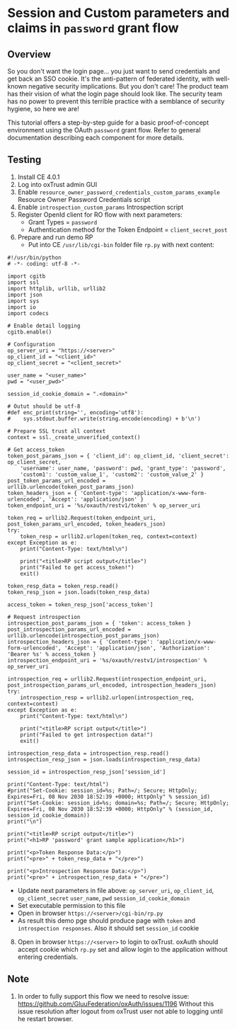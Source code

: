 # Session and Custom parameters and claims in `password` grant flow 

## Overview

So you don't want the login page... you just want to send credentials and get back an SSO cookie. It's the anti-pattern of federated identity, with well-known negative security implications. But you don't care! The product team has their vision of what the login page should look like.  The security team has no power to prevent this terrible practice with a semblance of security hygiene, so here we are! 

This tutorial offers a step-by-step guide for a basic proof-of-concept environment using the OAuth `password` grant flow. Refer to general documentation describing each component for more details.

## Testing

1. Install CE 4.0.1
2. Log into oxTrust admin GUI
3. Enable `resource_owner_password_credentials_custom_params_example` Resource Owner Password Credentials script
4. Enable `introspection_custom_params` 	Introspection script
5. Register OpenId client for RO flow with next parameters:
   - Grant Types = `password`
   - Authentication method for the Token Endpoint = `client_secret_post` 
6. Prepare and run demo  RP
   - Put into CE `/usr/lib/cgi-bin` folder file `rp.py` with next content:

```
#!/usr/bin/python
# -*- coding: utf-8 -*-

import cgitb
import ssl
import httplib, urllib, urllib2
import json
import sys
import io
import codecs

# Enable detail logging
cgitb.enable()

# Configuration
op_server_uri = "https://<server>"
op_client_id = "<client_id>"
op_client_secret = "<client_secret>"

user_name = "<user_name>"
pwd = "<user_pwd>"

session_id_cookie_domain = ".<domain>"

# Outut should be utf-8
#def enc_print(string='', encoding='utf8'):
#    sys.stdout.buffer.write(string.encode(encoding) + b'\n')

# Prepare SSL trust all context
context = ssl._create_unverified_context()

# Get access_token
token_post_params_json = { 'client_id': op_client_id, 'client_secret': op_client_secret,
    'username': user_name, 'password': pwd, 'grant_type': 'password',
    'custom1': 'custom_value_1', 'custom2': 'custom_value_2' }
post_token_params_url_encoded = urllib.urlencode(token_post_params_json)
token_headers_json = { 'Content-type': 'application/x-www-form-urlencoded', 'Accept': 'application/json' }
token_endpoint_uri = '%s/oxauth/restv1/token' % op_server_uri

token_req = urllib2.Request(token_endpoint_uri, post_token_params_url_encoded, token_headers_json)
try:
    token_resp = urllib2.urlopen(token_req, context=context)
except Exception as e:
    print("Content-Type: text/html\n")

    print("<title>RP script output</title>")
    print("Failed to get access_token!")
    exit()

token_resp_data = token_resp.read()
token_resp_json = json.loads(token_resp_data)

access_token = token_resp_json['access_token']

# Request introspection
introspection_post_params_json = { 'token': access_token }
post_introspection_params_url_encoded = urllib.urlencode(introspection_post_params_json)
introspection_headers_json = { 'Content-type': 'application/x-www-form-urlencoded', 'Accept': 'application/json', 'Authorization': 'Bearer %s' % access_token }
introspection_endpoint_uri = '%s/oxauth/restv1/introspection' % op_server_uri

introspection_req = urllib2.Request(introspection_endpoint_uri, post_introspection_params_url_encoded, introspection_headers_json)
try:
    introspection_resp = urllib2.urlopen(introspection_req, context=context)
except Exception as e:
    print("Content-Type: text/html\n")

    print("<title>RP script output</title>")
    print("Failed to get introspection data!")
    exit()

introspection_resp_data = introspection_resp.read()
introspection_resp_json = json.loads(introspection_resp_data)

session_id = introspection_resp_json['session_id']

print("Content-Type: text/html")
#print("Set-Cookie: session_id=%s; Path=/; Secure; HttpOnly; Expires=Fri, 08 Nov 2030 18:52:39 +0000; HttpOnly" % session_id)
print("Set-Cookie: session_id=%s; domain=%s; Path=/; Secure; HttpOnly; Expires=Fri, 08 Nov 2030 18:52:39 +0000; HttpOnly" % (session_id, session_id_cookie_domain))
print("\n")

print("<title>RP script output</title>")
print("<h1>RP 'password' grant sample application</h1>")

print("<p>Token Response Data:</p>")
print("<pre>" + token_resp_data + "</pre>")

print("<p>Introspection Response Data:</p>")
print("<pre>" + introspection_resp_data + "</pre>")
```

   - Update next parameters in file above:
     `op_server_uri`, `op_client_id`, `op_client_secret` 
     `user_name`, `pwd`
     `session_id_cookie_domain`
   - Set executable permission to this file
   - Open in browser `https://<server>/cgi-bin/rp.py`
   - As result this demo pge should produce page with `token` and `introspection responses`. Also it should set `session_id` cookie      

   8. Open in browser `https://<server>` to login to oxTrust. oxAuth should accept cookie which `rp.py` set and allow login to the application without entering credentials.
   
## Note
   1. In order to fully support this flow we need to resolve issue: https://github.com/GluuFederation/oxAuth/issues/1196
      Without this issue resolution after logout from oxTrust user not able to logging until he restart browser.
      
   
   
